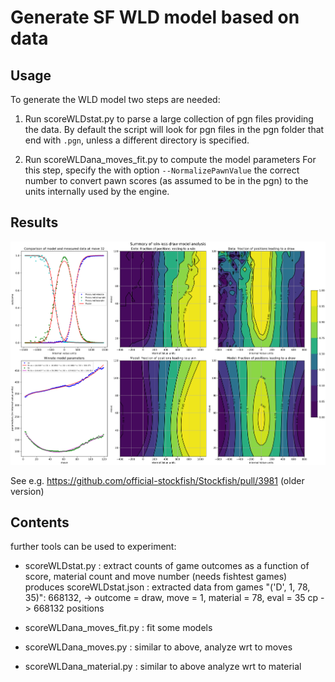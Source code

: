 # Generate SF WLD model based on data

## Usage

To generate the WLD model two steps are needed:

1. Run scoreWLDstat.py to parse a large collection of pgn files providing the data. By default the script will look for pgn files in the pgn folder that end with `.pgn`, unless a different directory is specified. 

2. Run scoreWLDana_moves_fit.py to compute the model parameters
For this step, specify the with option `--NormalizePawnValue` the correct number to convert pawn scores (as assumed to be in the pgn) to the units internally used by the engine.


## Results

<p align="center">
  <img src="WLD_model_summary.png?raw=true" width="1200">
</p>

See e.g. https://github.com/official-stockfish/Stockfish/pull/3981 (older version) 

## Contents

further tools can be used to experiment:

* scoreWLDstat.py  : extract counts of game outcomes as a function of score, material count and move number (needs fishtest games)
                     produces scoreWLDstat.json : extracted data from games
                     "('D', 1, 78, 35)": 668132, -> outcome = draw, move = 1, material = 78, eval = 35 cp -> 668132 positions
*  scoreWLDana_moves_fit.py : fit some models

*  scoreWLDana_moves.py : similar to above, analyze wrt to moves
*  scoreWLDana_material.py : similar to above analyze wrt to material



